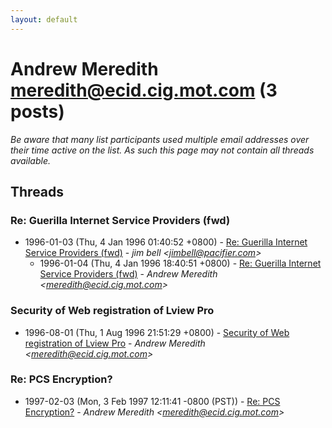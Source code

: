 ```yaml
---
layout: default
---
```


# Andrew Meredith <meredith@ecid.cig.mot.com> (3 posts)

_Be aware that many list participants used multiple email addresses over their time active on the list. As such this page may not contain all threads available._

## Threads

### Re: Guerilla Internet Service Providers (fwd)
+ 1996-01-03 (Thu, 4 Jan 1996 01:40:52 +0800) - [Re: Guerilla Internet Service Providers (fwd)](/archive/1996/01/46207c00e958130ae4baacd32509b5458bbf562326c78754c97fd3e08a084137) - _jim bell \<jimbell@pacifier.com\>_
  + 1996-01-04 (Thu, 4 Jan 1996 18:40:51 +0800) - [Re: Guerilla Internet Service Providers (fwd)](/archive/1996/01/665446033fdd4b9ada4a8126f7785e5917670e7d3a5762a3996408cdc1e1c1d7) - _Andrew Meredith \<meredith@ecid.cig.mot.com\>_

### Security of Web registration of Lview Pro
+ 1996-08-01 (Thu, 1 Aug 1996 21:51:29 +0800) - [Security of Web registration of Lview Pro](/archive/1996/08/17e0aeda8931bb18de868dd72cc83d36f0a04d0284003c6236a43d3f47b3d7ae) - _Andrew Meredith \<meredith@ecid.cig.mot.com\>_

### Re: PCS Encryption?
+ 1997-02-03 (Mon, 3 Feb 1997 12:11:41 -0800 (PST)) - [Re: PCS Encryption?](/archive/1997/02/d84d051a9ed49e2d88a9ca0f4c5ac0c878472d1fef35780376e5abe8c98d3c76) - _Andrew Meredith \<meredith@ecid.cig.mot.com\>_

